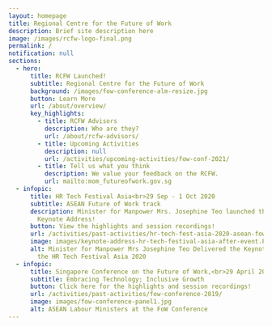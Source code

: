 ```yaml
---
layout: homepage
title: Regional Centre for the Future of Work
description: Brief site description here
image: /images/rcfw-logo-final.png
permalink: /
notification: null
sections:
  - hero:
      title: RCFW Launched!
      subtitle: Regional Centre for the Future of Work
      background: /images/fow-conference-alm-resize.jpg
      button: Learn More
      url: /about/overview/
      key_highlights:
        - title: RCFW Advisors
          description: Who are they?
          url: /about/rcfw-advisors/
        - title: Upcoming Activities
          description: null
          url: /activities/upcoming-activities/fow-conf-2021/
        - title: Tell us what you think
          description: We value your feedback on the RCFW.
          url: mailto:mom_futureofwork.gov.sg
  - infopic:
      title: HR Tech Festival Asia<br>29 Sep - 1 Oct 2020
      subtitle: ASEAN Future of Work track
      description: Minister for Manpower Mrs. Josephine Teo launched the RCFW in her
        Keynote Address!
      button: View the highlights and session recordings!
      url: /activities/past-activities/hr-tech-fest-asia-2020-asean-fow-track/
      image: images/keynote-address-hr-tech-festival-asia-after-event.PNG
      alt: Minister for Manpower Mrs Josephine Teo Delivered the Keynote Address at
        the HR Tech Festival Asia 2020
  - infopic:
      title: Singapore Conference on the Future of Work,<br>29 April 2019
      subtitle: Embracing Technology; Inclusive Growth
      button: Click here for the highlights and session recordings!
      url: /activities/past-activities/fow-conference-2019/
      image: images/fow-conference-panel1.jpg
      alt: ASEAN Labour Ministers at the FoW Conference
---
```

